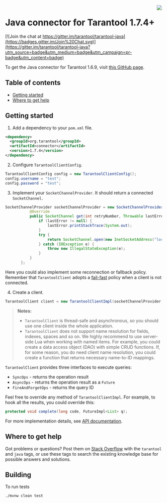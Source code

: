 <a href="http://tarantool.org">
   <img src="https://avatars2.githubusercontent.com/u/2344919?v=2&s=250"
align="right">
</a>

# Java connector for Tarantool 1.7.4+

[![Join the chat at https://gitter.im/tarantool/tarantool-java](https://badges.gitter.im/Join%20Chat.svg)](https://gitter.im/tarantool/tarantool-java?utm_source=badge&utm_medium=badge&utm_campaign=pr-badge&utm_content=badge)

To get the Java connector for Tarantool 1.6.9, visit
[this GitHub page](https://github.com/tarantool/tarantool-java/tree/connector-1.6.9).

## Table of contents
* [Getting started](#getting-started)
* [Where to get help](#where-to-get-help)

## Getting started

1. Add a dependency to your `pom.xml` file.

```xml
<dependency>
  <groupId>org.tarantool</groupId>
  <artifactId>connector</artifactId>
  <version>1.7.4</version>
</dependency>
```

2. Configure `TarantoolClientConfig`.

```java
TarantoolClientConfig config = new TarantoolClientConfig();
config.username = "test";
config.password = "test";
```

3. Implement your `SocketChannelProvider`.
   It should return a connected `SocketChannel`.

```java
SocketChannelProvider socketChannelProvider = new SocketChannelProvider() {
           @Override
           public SocketChannel get(int retryNumber, Throwable lastError) {
               if (lastError != null) {
                   lastError.printStackTrace(System.out);
               }
               try {
                   return SocketChannel.open(new InetSocketAddress("localhost", 3301));
               } catch (IOException e) {
                   throw new IllegalStateException(e);
               }
           }
       };
```

Here you could also implement some reconnection or fallback policy.
Remember that `TarantoolClient` adopts a
[fail-fast](https://en.wikipedia.org/wiki/Fail-fast) policy
when a client is not connected.

4. Create a client.

```java
TarantoolClient client = new TarantoolClientImpl(socketChannelProvider, config);
```

> **Notes:**
> * `TarantoolClient` is thread-safe and asynchronous, so you should use one
>   client inside the whole application.
> * `TarantoolClient` does not support name resolution for fields, indexes,
>   spaces and so on. We highly recommend to use server-side Lua when working
>   with named items. For example, you could create a data access object (DAO)
>   with simple CRUD functions. If, for some reason, you do need client name
>   resolution, you could create a function that returns necessary name-to-ID
>   mappings.

`TarantoolClient` provides three interfaces to execute queries:

* `SyncOps` - returns the operation result
* `AsyncOps` - returns the operation result as a `Future`
* `FireAndForgetOps` - returns the query ID

Feel free to override any method of `TarantoolClientImpl`. For example, to hook
all the results, you could override this:

```java
protected void complete(long code, FutureImpl<List> q);
```

For more implementation details, see [API documentation](http://tarantool.github.io/tarantool-java/apidocs/index.html).

## Where to get help

Got problems or questions? Post them on
[Stack Overflow](http://stackoverflow.com/questions/ask/advice) with the
`tarantool` and `java` tags, or use these tags to search the existing knowledge
base for possible answers and solutions.

## Building
To run tests
```
./mvnw clean test
```